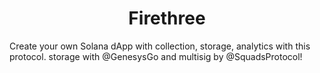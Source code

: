 <div align="center">
  <h1>Firethree</h1>
</div>

Create your own Solana dApp with collection, storage, analytics with this protocol. storage with @GenesysGo and multisig by @SquadsProtocol!
 
